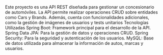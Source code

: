 Este proyecto es una API REST diseñada para gestionar un concesionario de automóviles. La API permite realizar operaciones CRUD sobre entidades como Cars y Brands. Además, cuenta con funcionalidades adicionales, como la gestión de imágenes de usuarios y tests unitarios 
Tecnologías Utilizadas 
Spring Boot: Framework principal para el desarrollo de la API. 
Spring Data JPA: Para la gestión de datos y operaciones CRUD. 
Spring Security: Para la seguridad y autenticación de los usuarios. 
MySQL: Base de datos utilizada para almacenar la información de autos, marcas y usuarios.
